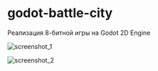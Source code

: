 # godot-battle-city
Реализация 8-битной игры на Godot 2D Engine

![screenshot_1](https://172709.selcdn.ru/spirit/battle-city/screen_1.png "Главное меню")

![screenshot_2](https://172709.selcdn.ru/spirit/battle-city/screen_2.png "Первый уровень")
